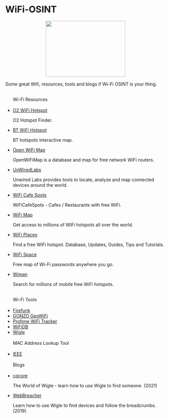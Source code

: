 # WiFi-OSINT
<p align="center">
  <img width="250" height="175" src="https://www.cqcore.uk/wp-content/uploads/2024/06/Screenshot-2024-06-13-122030.png">
<p>Some great Wifi, resources, tools and blogs if Wi-Fi OSINT is your thing.</p>
<ul>
<br>
Wi-Fi Resources
<br><br/>
 <li><a href="https://o2wifi.co.uk/hotspot">O2 WiFi Hotspot</a></li>
  <p>O2 Hotspot Finder.</p>
 <li><a href="https://www.btwifi.com/find/">BT WiFi Hotspot</a></li>
  <p>BT hotspots interactive map.</p>
 <li><a href="https://openwifimap.net/#map">Open WiFi Map</a></li>
  <p>OpenWiFiMap is a database and map for free network WiFi routers.</p>
 <li><a href="https://unwiredlabs.com/products">UnWiredLabs</a></li> 
  <p>Unwired Labs provides tools to locate, analyze and map connected devices around the world.</p>
 <li><a href="https://www.wificafespots.com/">WiFi Cafe Spots</a></li>
  <p>WiFiCafeSpots - Cafes / Restaurants with free WiFi.</p>
 <li><a href="https://www.wifimap.io/">WiFi Map</a></li>
  <p>Get access to millions of WiFi hotspots all over the world.</p>
 <li><a href="https://wifiplaces.evidweb.com/">WiFi Places</a></li>
  <p>Find a free WiFi hotspot. Database, Updates, Guides, Tips and Tutorials.</p>
 <li><a href="https://wifispc.com/">WiFi Space</a></li>
  <p>Free map of Wi-Fi passwords anywhere you go.</p> 
 <li><a href="https://www.wiman.me/">Wiman</a></li>
  <p>Search for millions of mobile free WiFi hotspots.</p>
 <br>
Wi-Fi Tools
<br><br/>
<li><a href="https://www.freifunk-karte.de/">Firefunk</a></li>
<li><a href="https://github.com/GONZOsint/geowifi">GONZO GeoWiFi</a></li>
<li><a href="https://cellphonetrackers.org/gsm/wifi-tracker.php">Profone WiFi Tracker</a></li>
<li><a href="https://wifidb.net/wifidb/index.php?">WiFiDB</a></li>
<li><a href="https://wigle.net/">Wigle</a></li>
<br>
MAC Address Lookup Tool
<br><br/>
<li><a href="http://standards-oui.ieee.org/oui/oui.txt">IEEE</a></li>
<br>
 Blogs
<br><br/>
<li><a href="https://www.cqcore.uk/the-world-of-wigle/">cqcore</a></li>
 <p>The World of Wigle - learn how to use Wigle to find someone. (2021)</p>
<li><a href="https://osintcurio.us/2019/01/15/tracking-all-the-wifi-things/">WebBreacher</a></li>
 <p>Learn how to use Wigle to find devices and follow the breadcrumbs. (2019)</p>
</ul>
